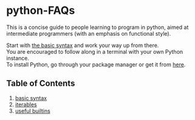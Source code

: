 # python-FAQs
This is a concise guide to people learning to program in python, aimed at intermediate programmers (with an emphasis on functional style).

Start with [the basic syntax](/1_basicsyntax.py) and work your way up from there.  
You are encouraged to follow along in a terminal with your own Python instance.  
To install Python, go through your package manager or get it from [here](https://www.python.org/downloads).

## Table of Contents
1. [basic syntax](/1_basicsyntax.py)
2. [iterables](/2_iterables.py)
3. [useful builtins](/3_builtins.py)
